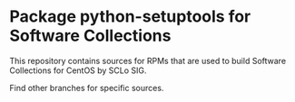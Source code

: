 # Package python-setuptools for Software Collections

This repository contains sources for RPMs that are used
to build Software Collections for CentOS by SCLo SIG.

Find other branches for specific sources.
